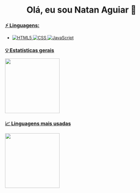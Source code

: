<h1 align="center"> 
	Olá, eu sou Natan Aguiar 👋
</h1>

<div align="center">
  <a href="https://github.com/Natan-Aguiar">
</div>
  
### ⚡ Linguagens:
- ![HTML5](https://img.shields.io/badge/html5%20-%23E34F26.svg?&style=for-the-badge&logo=html5&logoColor=white)  ![CSS](https://img.shields.io/badge/css3%20-%231572B6.svg?&style=for-the-badge&logo=css3&logoColor=white) ![JavaScript](https://img.shields.io/badge/javascript%20-%23323330.svg?&style=for-the-badge&logo=javascript&logoColor=%23F7DF1E)

### :bulb:  Estatísticas gerais 
  <img height="180em" src="https://github-readme-stats.vercel.app/api?username=Natan-Aguiar&show_icons=true&theme=dracula&include_all_commits=true&count_private=true"/>

### 📈  Linguagens mais usadas 
  <img height="180em" src="https://github-readme-stats.vercel.app/api/top-langs/?username=Natan-Aguiar&layout=compact&langs_count=7&theme=dracula"/>
